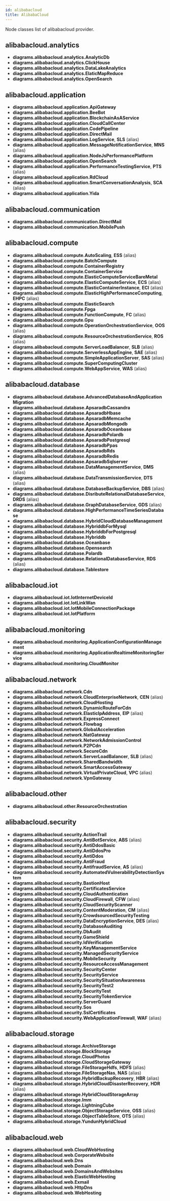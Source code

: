 ```yaml
---
id: alibabacloud
title: AlibabaCloud
---
```


Node classes list of alibabacloud provider.

## alibabacloud.analytics

- **diagrams.alibabacloud.analytics.AnalyticDb**
- **diagrams.alibabacloud.analytics.ClickHouse**
- **diagrams.alibabacloud.analytics.DataLakeAnalytics**
- **diagrams.alibabacloud.analytics.ElaticMapReduce**
- **diagrams.alibabacloud.analytics.OpenSearch**

## alibabacloud.application

- **diagrams.alibabacloud.application.ApiGateway**
- **diagrams.alibabacloud.application.BeeBot**
- **diagrams.alibabacloud.application.BlockchainAsAService**
- **diagrams.alibabacloud.application.CloudCallCenter**
- **diagrams.alibabacloud.application.CodePipeline**
- **diagrams.alibabacloud.application.DirectMail**
- **diagrams.alibabacloud.application.LogService**, **SLS** (alias)
- **diagrams.alibabacloud.application.MessageNotificationService**, **MNS** (alias)
- **diagrams.alibabacloud.application.NodeJsPerformancePlatform**
- **diagrams.alibabacloud.application.OpenSearch**
- **diagrams.alibabacloud.application.PerformanceTestingService**, **PTS** (alias)
- **diagrams.alibabacloud.application.RdCloud**
- **diagrams.alibabacloud.application.SmartConversationAnalysis**, **SCA** (alias)
- **diagrams.alibabacloud.application.Yida**

## alibabacloud.communication

- **diagrams.alibabacloud.communication.DirectMail**
- **diagrams.alibabacloud.communication.MobilePush**

## alibabacloud.compute

- **diagrams.alibabacloud.compute.AutoScaling**, **ESS** (alias)
- **diagrams.alibabacloud.compute.BatchCompute**
- **diagrams.alibabacloud.compute.ContainerRegistry**
- **diagrams.alibabacloud.compute.ContainerService**
- **diagrams.alibabacloud.compute.ElasticComputeServiceBareMetal**
- **diagrams.alibabacloud.compute.ElasticComputeService**, **ECS** (alias)
- **diagrams.alibabacloud.compute.ElasticContainerInstance**, **ECI** (alias)
- **diagrams.alibabacloud.compute.ElasticHighPerformanceComputing**, **EHPC** (alias)
- **diagrams.alibabacloud.compute.ElasticSearch**
- **diagrams.alibabacloud.compute.Fpga**
- **diagrams.alibabacloud.compute.FunctionCompute**, **FC** (alias)
- **diagrams.alibabacloud.compute.Gpu**
- **diagrams.alibabacloud.compute.OperationOrchestrationService**, **OOS** (alias)
- **diagrams.alibabacloud.compute.ResourceOrchestrationService**, **ROS** (alias)
- **diagrams.alibabacloud.compute.ServerLoadBalancer**, **SLB** (alias)
- **diagrams.alibabacloud.compute.ServerlessAppEngine**, **SAE** (alias)
- **diagrams.alibabacloud.compute.SimpleApplicationServer**, **SAS** (alias)
- **diagrams.alibabacloud.compute.SuperComputingCluster**
- **diagrams.alibabacloud.compute.WebAppService**, **WAS** (alias)

## alibabacloud.database

- **diagrams.alibabacloud.database.AdvancedDatabaseAndApplicationMigration**
- **diagrams.alibabacloud.database.ApsaradbCassandra**
- **diagrams.alibabacloud.database.ApsaradbHbase**
- **diagrams.alibabacloud.database.ApsaradbMemcache**
- **diagrams.alibabacloud.database.ApsaradbMongodb**
- **diagrams.alibabacloud.database.ApsaradbOceanbase**
- **diagrams.alibabacloud.database.ApsaradbPolardb**
- **diagrams.alibabacloud.database.ApsaradbPostgresql**
- **diagrams.alibabacloud.database.ApsaradbPpas**
- **diagrams.alibabacloud.database.ApsaradbRds**
- **diagrams.alibabacloud.database.ApsaradbRedis**
- **diagrams.alibabacloud.database.ApsaradbSqlserver**
- **diagrams.alibabacloud.database.DataManagementService**, **DMS** (alias)
- **diagrams.alibabacloud.database.DataTransmissionService**, **DTS** (alias)
- **diagrams.alibabacloud.database.DatabaseBackupService**, **DBS** (alias)
- **diagrams.alibabacloud.database.DisributeRelationalDatabaseService**, **DRDS** (alias)
- **diagrams.alibabacloud.database.GraphDatabaseService**, **GDS** (alias)
- **diagrams.alibabacloud.database.HighPerformanceTimeSeriesDatabase**
- **diagrams.alibabacloud.database.HybridCloudDatabaseManagement**
- **diagrams.alibabacloud.database.HybriddbForMysql**
- **diagrams.alibabacloud.database.HybriddbForPostgresql**
- **diagrams.alibabacloud.database.Hybriddb**
- **diagrams.alibabacloud.database.Oceanbase**
- **diagrams.alibabacloud.database.Opensearch**
- **diagrams.alibabacloud.database.Polardb**
- **diagrams.alibabacloud.database.RelationalDatabaseService**, **RDS** (alias)
- **diagrams.alibabacloud.database.Tablestore**

## alibabacloud.iot

- **diagrams.alibabacloud.iot.IotInternetDeviceId**
- **diagrams.alibabacloud.iot.IotLinkWan**
- **diagrams.alibabacloud.iot.IotMobileConnectionPackage**
- **diagrams.alibabacloud.iot.IotPlatform**

## alibabacloud.monitoring

- **diagrams.alibabacloud.monitoring.ApplicationConfigurationManagement**
- **diagrams.alibabacloud.monitoring.ApplicationRealtimeMonitoringService**
- **diagrams.alibabacloud.monitoring.CloudMonitor**

## alibabacloud.network

- **diagrams.alibabacloud.network.Cdn**
- **diagrams.alibabacloud.network.CloudEnterpriseNetwork**, **CEN** (alias)
- **diagrams.alibabacloud.network.CloudHosting**
- **diagrams.alibabacloud.network.DynamicRouteForCdn**
- **diagrams.alibabacloud.network.ElasticIpAddress**, **EIP** (alias)
- **diagrams.alibabacloud.network.ExpressConnect**
- **diagrams.alibabacloud.network.Flowbag**
- **diagrams.alibabacloud.network.GlobalAcceleration**
- **diagrams.alibabacloud.network.NatGateway**
- **diagrams.alibabacloud.network.NetworkAdmissionControl**
- **diagrams.alibabacloud.network.P2PCdn**
- **diagrams.alibabacloud.network.SecureCdn**
- **diagrams.alibabacloud.network.ServerLoadBalancer**, **SLB** (alias)
- **diagrams.alibabacloud.network.SharedBandwidth**
- **diagrams.alibabacloud.network.SmartAccessGateway**
- **diagrams.alibabacloud.network.VirtualPrivateCloud**, **VPC** (alias)
- **diagrams.alibabacloud.network.VpnGateway**

## alibabacloud.other

- **diagrams.alibabacloud.other.ResourceOrchestration**

## alibabacloud.security

- **diagrams.alibabacloud.security.ActionTrail**
- **diagrams.alibabacloud.security.AntiBotService**, **ABS** (alias)
- **diagrams.alibabacloud.security.AntiDdosBasic**
- **diagrams.alibabacloud.security.AntiDdosPro**
- **diagrams.alibabacloud.security.AntiDdos**
- **diagrams.alibabacloud.security.AntiFraud**
- **diagrams.alibabacloud.security.AntifraudService**, **AS** (alias)
- **diagrams.alibabacloud.security.AutomatedVulnerabilityDetectionSystem**
- **diagrams.alibabacloud.security.BastionHost**
- **diagrams.alibabacloud.security.CertificatesService**
- **diagrams.alibabacloud.security.CloudAuthentication**
- **diagrams.alibabacloud.security.CloudFirewall**, **CFW** (alias)
- **diagrams.alibabacloud.security.CloudSecurityScanner**
- **diagrams.alibabacloud.security.ContentModeration**, **CM** (alias)
- **diagrams.alibabacloud.security.CrowdsourcedSecurityTesting**
- **diagrams.alibabacloud.security.DataEncryptionService**, **DES** (alias)
- **diagrams.alibabacloud.security.DatabaseAuditing**
- **diagrams.alibabacloud.security.DbAudit**
- **diagrams.alibabacloud.security.GameShield**
- **diagrams.alibabacloud.security.IdVerification**
- **diagrams.alibabacloud.security.KeyManagementService**
- **diagrams.alibabacloud.security.ManagedSecurityService**
- **diagrams.alibabacloud.security.MobileSecurity**
- **diagrams.alibabacloud.security.ResourceAccessManagement**
- **diagrams.alibabacloud.security.SecurityCenter**
- **diagrams.alibabacloud.security.SecurityService**
- **diagrams.alibabacloud.security.SecuritySituationAwareness**
- **diagrams.alibabacloud.security.SecurityTest2**
- **diagrams.alibabacloud.security.SecurityTest**
- **diagrams.alibabacloud.security.SecurityTokenService**
- **diagrams.alibabacloud.security.ServerGuard**
- **diagrams.alibabacloud.security.Sos**
- **diagrams.alibabacloud.security.SslCertificates**
- **diagrams.alibabacloud.security.WebApplicationFirewall**, **WAF** (alias)

## alibabacloud.storage

- **diagrams.alibabacloud.storage.ArchiveStorage**
- **diagrams.alibabacloud.storage.BlockStorage**
- **diagrams.alibabacloud.storage.CloudPhotos**
- **diagrams.alibabacloud.storage.CloudStorageGateway**
- **diagrams.alibabacloud.storage.FileStorageHdfs**, **HDFS** (alias)
- **diagrams.alibabacloud.storage.FileStorageNas**, **NAS** (alias)
- **diagrams.alibabacloud.storage.HybridBackupRecovery**, **HBR** (alias)
- **diagrams.alibabacloud.storage.HybridCloudDisasterRecovery**, **HDR** (alias)
- **diagrams.alibabacloud.storage.HybridCloudStorageArray**
- **diagrams.alibabacloud.storage.Imm**
- **diagrams.alibabacloud.storage.LightningCube**
- **diagrams.alibabacloud.storage.ObjectStorageService**, **OSS** (alias)
- **diagrams.alibabacloud.storage.ObjectTableStore**, **OTS** (alias)
- **diagrams.alibabacloud.storage.YundunHybridCloud**

## alibabacloud.web

- **diagrams.alibabacloud.web.CloudWebHosting**
- **diagrams.alibabacloud.web.CorporateWebsite**
- **diagrams.alibabacloud.web.Dns**
- **diagrams.alibabacloud.web.Domain**
- **diagrams.alibabacloud.web.DomainsAndWebsites**
- **diagrams.alibabacloud.web.ElasticWebHosting**
- **diagrams.alibabacloud.web.Exmail**
- **diagrams.alibabacloud.web.HttpDns**
- **diagrams.alibabacloud.web.WebHosting**
